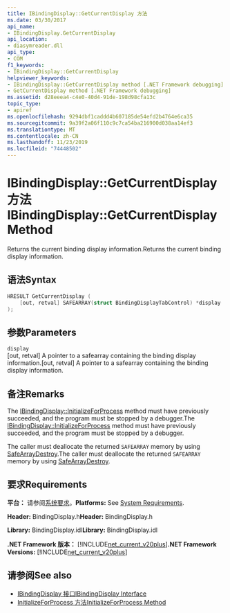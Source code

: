 ```yaml
---
title: IBindingDisplay::GetCurrentDisplay 方法
ms.date: 03/30/2017
api_name:
- IBindingDisplay.GetCurrentDisplay
api_location:
- diasymreader.dll
api_type:
- COM
f1_keywords:
- IBindingDisplay::GetCurrentDisplay
helpviewer_keywords:
- IBindingDisplay::GetCurrentDisplay method [.NET Framework debugging]
- GetCurrentDisplay method [.NET Framework debugging]
ms.assetid: d28eeea4-c4e0-40d4-91de-198d98cfa13c
topic_type:
- apiref
ms.openlocfilehash: 9294dbf1caddd4b607185de54efd2b4764e6ca35
ms.sourcegitcommit: 9a39f2a06f110c9c7ca54ba216900d038aa14ef3
ms.translationtype: MT
ms.contentlocale: zh-CN
ms.lasthandoff: 11/23/2019
ms.locfileid: "74448502"
---
```

# <a name="ibindingdisplaygetcurrentdisplay-method"></a><span data-ttu-id="60b05-102">IBindingDisplay::GetCurrentDisplay 方法</span><span class="sxs-lookup"><span data-stu-id="60b05-102">IBindingDisplay::GetCurrentDisplay Method</span></span>
<span data-ttu-id="60b05-103">Returns the current binding display information.</span><span class="sxs-lookup"><span data-stu-id="60b05-103">Returns the current binding display information.</span></span>  
  
## <a name="syntax"></a><span data-ttu-id="60b05-104">语法</span><span class="sxs-lookup"><span data-stu-id="60b05-104">Syntax</span></span>  
  
```cpp  
HRESULT GetCurrentDisplay (  
    [out, retval] SAFEARRAY(struct BindingDisplayTabControl) *display  
);  
```  
  
## <a name="parameters"></a><span data-ttu-id="60b05-105">参数</span><span class="sxs-lookup"><span data-stu-id="60b05-105">Parameters</span></span>  
 `display`  
 <span data-ttu-id="60b05-106">[out, retval] A pointer to a safearray containing the binding display information.</span><span class="sxs-lookup"><span data-stu-id="60b05-106">[out, retval] A pointer to a safearray containing the binding display information.</span></span>  
  
## <a name="remarks"></a><span data-ttu-id="60b05-107">备注</span><span class="sxs-lookup"><span data-stu-id="60b05-107">Remarks</span></span>  
 <span data-ttu-id="60b05-108">The [IBindingDisplay::InitializeForProcess](../../../../docs/framework/unmanaged-api/diagnostics/ibindingdisplay-initializeforprocess-method.md) method must have previously succeeded, and the program must be stopped by a debugger.</span><span class="sxs-lookup"><span data-stu-id="60b05-108">The [IBindingDisplay::InitializeForProcess](../../../../docs/framework/unmanaged-api/diagnostics/ibindingdisplay-initializeforprocess-method.md) method must have previously succeeded, and the program must be stopped by a debugger.</span></span>  
  
 <span data-ttu-id="60b05-109">The caller must deallocate the returned `SAFEARRAY` memory by using [SafeArrayDestroy](https://docs.microsoft.com/previous-versions/windows/desktop/api/oleauto/nf-oleauto-safearraydestroy).</span><span class="sxs-lookup"><span data-stu-id="60b05-109">The caller must deallocate the returned `SAFEARRAY` memory by using [SafeArrayDestroy](https://docs.microsoft.com/previous-versions/windows/desktop/api/oleauto/nf-oleauto-safearraydestroy).</span></span>  
  
## <a name="requirements"></a><span data-ttu-id="60b05-110">要求</span><span class="sxs-lookup"><span data-stu-id="60b05-110">Requirements</span></span>  
 <span data-ttu-id="60b05-111">**平台：** 请参阅[系统要求](../../../../docs/framework/get-started/system-requirements.md)。</span><span class="sxs-lookup"><span data-stu-id="60b05-111">**Platforms:** See [System Requirements](../../../../docs/framework/get-started/system-requirements.md).</span></span>  
  
 <span data-ttu-id="60b05-112">**Header:** BindingDisplay.h</span><span class="sxs-lookup"><span data-stu-id="60b05-112">**Header:** BindingDisplay.h</span></span>  
  
 <span data-ttu-id="60b05-113">**Library:** BindingDisplay.idl</span><span class="sxs-lookup"><span data-stu-id="60b05-113">**Library:** BindingDisplay.idl</span></span>  
  
 <span data-ttu-id="60b05-114">**.NET Framework 版本：** [!INCLUDE[net_current_v20plus](../../../../includes/net-current-v20plus-md.md)]</span><span class="sxs-lookup"><span data-stu-id="60b05-114">**.NET Framework Versions:** [!INCLUDE[net_current_v20plus](../../../../includes/net-current-v20plus-md.md)]</span></span>  
  
## <a name="see-also"></a><span data-ttu-id="60b05-115">请参阅</span><span class="sxs-lookup"><span data-stu-id="60b05-115">See also</span></span>

- [<span data-ttu-id="60b05-116">IBindingDisplay 接口</span><span class="sxs-lookup"><span data-stu-id="60b05-116">IBindingDisplay Interface</span></span>](../../../../docs/framework/unmanaged-api/diagnostics/ibindingdisplay-interface.md)
- [<span data-ttu-id="60b05-117">InitializeForProcess 方法</span><span class="sxs-lookup"><span data-stu-id="60b05-117">InitializeForProcess Method</span></span>](../../../../docs/framework/unmanaged-api/diagnostics/ibindingdisplay-initializeforprocess-method.md)
